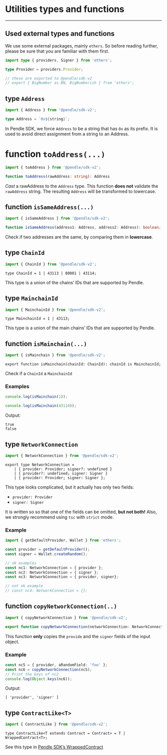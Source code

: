 
# Utilities types and functions

---

## Used external types and functions

We use some external packages, mainly `ethers`. So before reading further, please be sure that you are familiar with them first.
```ts
import type { providers, Signer } from 'ethers';

type Provider = providers.Provider;

// these are exported to @pendle/sdk-v2
// export { BigNumber as BN, BigNumberish } from 'ethers';
```
## type `Address`
```ts
import { Address } from '@pendle/sdk-v2';
```
```ts
type Address = `0x${string}`;
```

In Pendle SDK, we force `Address` to be a string that has `0x` as its prefix. It is used to avoid direct assignment from a string to an Address.

# function `toAddress(...)`
```ts
import { toAddress } from '@pendle/sdk-v2';
```
```ts
function toAddress(rawAddress: string): Address
```
_Cast_ a rawAddress to the `Address` type. This function **does not** validate the `rawAddress` string. The resulting `Address` will be transformed to lowercase.

## function `isSameAddress(...)`
```ts
import { isSameAddress } from '@pendle/sdk-v2';
```
```ts
function isSameAddress(address1: Address, address2: Address): boolean;
```
Check if two addresses are the same, by comparing them in **lowercase**.

## type `ChainId`
```ts
import { ChainId } from '@pendle/sdk-v2';
```
```tsx
type ChainId = 1 | 43113 | 80001 | 43114;
```
This type is a union of the chains’ IDs that are supported by Pendle.

## type `MainchainId`
```ts
import { MainchainId } from '@pendle/sdk-v2';
```
```tsx
type MainchainId = 1 | 43113;
```

This type is a union of the main chains’ IDs that are supported by Pendle.

## function `isMainchain(...)`
```ts
import { isMainchain } from '@pendle/sdk-v2';
```
```tsx
export function isMainchain(chainId: ChainId): chainId is MainchainId;
```

Check if a `ChainId` a `MainchainId`

### Examples
```ts
console.log(isMainchain(1));

console.log(isMainchain(43114));
```
Output:
```
true
false

```
## type `NetworkConnection`
```ts
import { NetworkConnection } from '@pendle/sdk-v2';
```
```tsx
export type NetworkConnection =
    | { provider: Provider; signer?: undefined }
    | { provider?: undefined; signer: Signer }
    | { provider: Provider; signer: Signer };
```

This type looks complicated, but it actually has only two fields:

- `provider: Provider`
- `signer: Signer`

It is written so so that one of the fields can be omitted, **but not both!** Also, we strongly recommend using `tsc` with `strict` mode.

### Example
```ts
import { getDefaultProvider, Wallet } from 'ethers';

const provider = getDefaultProvider();
const signer = Wallet.createRandom();

// ok examples
const nc1: NetworkConnection = { provider };
const nc2: NetworkConnection = { signer };
const nc3: NetworkConnection = { provider, signer};

// not ok example
// const nc4: NetworkConnection = {};
```
## function `copyNetworkConnection(..)`
```ts
import { copyNetworkConnection } from '@pendle/sdk-v2';
```
```typescript
export function copyNetworkConnection(networkConnection: NetworkConnection): NetworkConnection;
```

This function **only** copies the `provide` and the `signer` fields of the input object.

### Example
```ts
const nc5 = { provider, aRandomField: 'foo' };
const nc6 = copyNetworkConnection(nc5);
// Print the keys of nc2
console.log(Object.keys(nc6));
```
Output:
```
[ 'provider', 'signer' ]

```
## type `ContractLike<T>`
```ts
import { ContractLike } from '@pendle/sdk-v2';
```
```tsx
type ContractLike<T extends Contract = Contract> = T | WrappedContract<T>;
```

See this type in [Pendle SDK’s WrappedContract](./WrappedContract.md)
